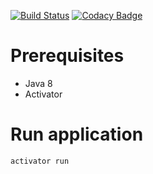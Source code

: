 [![Build Status](https://travis-ci.org/jibidus/kaamelott-server.svg?branch=master)](https://travis-ci.org/jibidus/kaamelott-server) [![Codacy Badge](https://api.codacy.com/project/badge/grade/7fce461304114f39a1413ddb2d3466a0)](https://www.codacy.com/app/jean-baptiste_2/kaamelott-server)

# Prerequisites
- Java 8
- Activator

# Run application
```
activator run
```